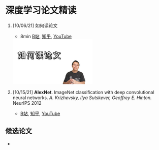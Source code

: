 # 深度学习论文精读

1. [10/06/21] 如何读论文
    - 8min [B站](https://www.bilibili.com/video/BV1H44y1t75x/), [知乎](https://www.zhihu.com/zvideo/1428973951632969728), [YouTube](https://www.youtube.com/watch?v=txjl_Q4jCyQ&list=PLFXJ6jwg0qW-7UM8iUTj3qKqdhbQULP5I&index=1)

    <img src="imgs/read-paper.jpg" width="250px"/>

2. [10/15/21] **AlexNet**. ImageNet classification with deep convolutional neural networks. *A. Krizhevsky, Ilya Sutskever, Geoffrey E. Hinton.* NeurIPS 2012
   - [B站](), [知乎](), [YouTube]()


## 候选论文

- 
